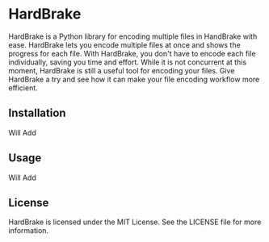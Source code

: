 # HardBrake

HardBrake is a Python library for encoding multiple files in HandBrake with ease. HardBrake lets you encode multiple files at once and shows the progress for each file. With HardBrake, you don't have to encode each file individually, saving you time and effort. While it is not concurrent at this moment, HardBrake is still a useful tool for encoding your files. Give HardBrake a try and see how it can make your file encoding workflow more efficient.

## Installation

Will Add

## Usage

Will Add

## License

HardBrake is licensed under the MIT License. See the LICENSE file for more information.
